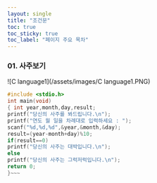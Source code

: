 ```yaml
---
layout: single
title: "조건문" 
toc: true
toc_sticky: true
toc_label: "페이지 주요 목차"
---
```

### 01. 사주보기
![C language1](/assets/images/C language1.PNG)
~~~c
#include <stdio.h>
int main(void)
{ int year,month,day,result;
printf("당신의 사주를 봐드립니다.\n");
printf("연도 월 일을 차례대로 입력하세요 : ");
scanf("%d,%d,%d",&year,&month,&day);
result=(year-month+day)%10;
if(result==0)
printf("당신의 사주는 대박입니다.\n");
else
printf("당신의 사주는 그럭저럭입니다.\n");
return 0;
}~~~
